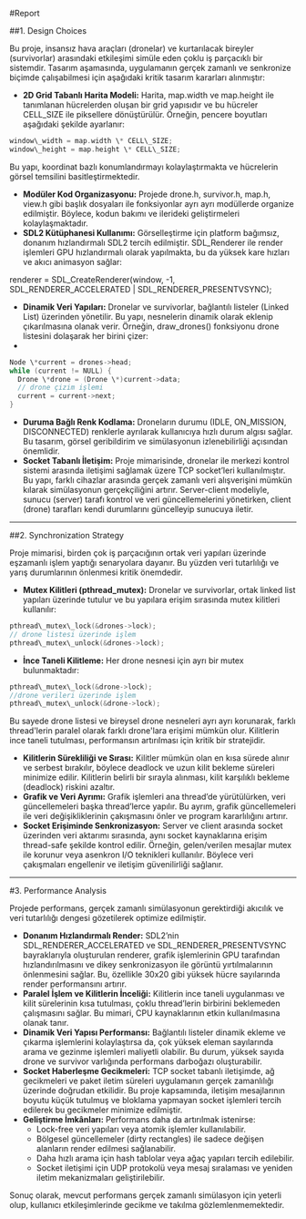 #Report

##1. Design Choices

Bu proje, insansız hava araçları (dronelar) ve kurtarılacak bireyler (survivorlar) arasındaki etkileşimi simüle eden çoklu iş parçacıklı bir sistemdir. Tasarım aşamasında, uygulamanın gerçek zamanlı ve senkronize biçimde çalışabilmesi için aşağıdaki kritik tasarım kararları alınmıştır:

- **2D Grid Tabanlı Harita Modeli:** Harita, map.width ve map.height ile tanımlanan hücrelerden oluşan bir grid yapısıdır ve bu hücreler CELL\_SIZE ile piksellere dönüştürülür. Örneğin, pencere boyutları aşağıdaki şekilde ayarlanır:
```c
window\_width = map.width \* CELL\_SIZE;
window\_height = map.height \* CELL\_SIZE;
```
Bu yapı, koordinat bazlı konumlandırmayı kolaylaştırmakta ve hücrelerin görsel temsilini basitleştirmektedir.

- **Modüler Kod Organizasyonu:** Projede drone.h, survivor.h, map.h, view.h gibi başlık dosyaları ile fonksiyonlar ayrı ayrı modüllerde organize edilmiştir. Böylece, kodun bakımı ve ilerideki geliştirmeleri kolaylaşmaktadır.
- **SDL2 Kütüphanesi Kullanımı:** Görselleştirme için platform bağımsız, donanım hızlandırmalı SDL2 tercih edilmiştir. SDL\_Renderer ile render işlemleri GPU hızlandırmalı olarak yapılmakta, bu da yüksek kare hızları ve akıcı animasyon sağlar:

renderer = SDL\_CreateRenderer(window, -1, SDL\_RENDERER\_ACCELERATED | SDL\_RENDERER\_PRESENTVSYNC);

- **Dinamik Veri Yapıları:** Dronelar ve survivorlar, bağlantılı listeler (Linked List) üzerinden yönetilir. Bu yapı, nesnelerin dinamik olarak eklenip çıkarılmasına olanak verir. Örneğin, draw\_drones() fonksiyonu drone listesini dolaşarak her birini çizer:
- 
```c
Node \*current = drones->head;
while (current != NULL) {
  Drone \*drone = (Drone \*)current->data;
  // drone çizim işlemi
  current = current->next;
}
```
- **Duruma Bağlı Renk Kodlama:** Droneların durumu (IDLE, ON\_MISSION, DISCONNECTED) renklerle ayrılarak kullanıcıya hızlı durum algısı sağlar. Bu tasarım, görsel geribildirim ve simülasyonun izlenebilirliği açısından önemlidir.
- **Socket Tabanlı İletişim:** Proje mimarisinde, dronelar ile merkezi kontrol sistemi arasında iletişimi sağlamak üzere TCP socket’leri kullanılmıştır. Bu yapı, farklı cihazlar arasında gerçek zamanlı veri alışverişini mümkün kılarak simülasyonun gerçekçiliğini artırır. Server-client modeliyle, sunucu (server) tarafı kontrol ve veri güncellemelerini yönetirken, client (drone) tarafları kendi durumlarını güncelleyip sunucuya iletir.
-----
##2. Synchronization Strategy

Proje mimarisi, birden çok iş parçacığının ortak veri yapıları üzerinde eşzamanlı işlem yaptığı senaryolara dayanır. Bu yüzden veri tutarlılığı ve yarış durumlarının önlenmesi kritik önemdedir.

- **Mutex Kilitleri (pthread\_mutex):** Dronelar ve survivorlar, ortak linked list yapıları üzerinde tutulur ve bu yapılara erişim sırasında mutex kilitleri kullanılır:

```c
pthread\_mutex\_lock(&drones->lock);
// drone listesi üzerinde işlem
pthread\_mutex\_unlock(&drones->lock);
```

- **İnce Taneli Kilitleme:** Her drone nesnesi için ayrı bir mutex bulunmaktadır:

```c
pthread\_mutex\_lock(&drone->lock);
//drone verileri üzerinde işlem
pthread\_mutex\_unlock(&drone->lock);
```

Bu sayede drone listesi ve bireysel drone nesneleri ayrı ayrı korunarak, farklı thread'lerin paralel olarak farklı drone'lara erişimi mümkün olur. Kilitlerin ince taneli tutulması, performansın artırılması için kritik bir stratejidir.

- **Kilitlerin Sürekliliği ve Sırası:** Kilitler mümkün olan en kısa sürede alınır ve serbest bırakılır, böylece deadlock ve uzun kilit bekleme süreleri minimize edilir. Kilitlerin belirli bir sırayla alınması, kilit karşılıklı bekleme (deadlock) riskini azaltır.
- **Grafik ve Veri Ayrımı:** Grafik işlemleri ana thread’de yürütülürken, veri güncellemeleri başka thread’lerce yapılır. Bu ayrım, grafik güncellemeleri ile veri değişikliklerinin çakışmasını önler ve program kararlılığını artırır.
- **Socket Erişiminde Senkronizasyon:** Server ve client arasında socket üzerinden veri aktarımı sırasında, aynı socket kaynaklarına erişim thread-safe şekilde kontrol edilir. Örneğin, gelen/verilen mesajlar mutex ile korunur veya asenkron I/O teknikleri kullanılır. Böylece veri çakışmaları engellenir ve iletişim güvenilirliği sağlanır.
-----
#3. Performance Analysis

Projede performans, gerçek zamanlı simülasyonun gerektirdiği akıcılık ve veri tutarlılığı dengesi gözetilerek optimize edilmiştir.

- **Donanım Hızlandırmalı Render:** SDL2’nin SDL\_RENDERER\_ACCELERATED ve SDL\_RENDERER\_PRESENTVSYNC bayraklarıyla oluşturulan renderer, grafik işlemlerinin GPU tarafından hızlandırılmasını ve dikey senkronizasyon ile görüntü yırtılmalarının önlenmesini sağlar. Bu, özellikle 30x20 gibi yüksek hücre sayılarında render performansını artırır.
- **Paralel İşlem ve Kilitlerin İnceliği:** Kilitlerin ince taneli uygulanması ve kilit sürelerinin kısa tutulması, çoklu thread’lerin birbirini beklemeden çalışmasını sağlar. Bu mimari, CPU kaynaklarının etkin kullanılmasına olanak tanır.
- **Dinamik Veri Yapısı Performansı:** Bağlantılı listeler dinamik ekleme ve çıkarma işlemlerini kolaylaştırsa da, çok yüksek eleman sayılarında arama ve gezinme işlemleri maliyetli olabilir. Bu durum, yüksek sayıda drone ve survivor varlığında performans darboğazı oluşturabilir.
- **Socket Haberleşme Gecikmeleri:** TCP socket tabanlı iletişimde, ağ gecikmeleri ve paket iletim süreleri uygulamanın gerçek zamanlılığı üzerinde doğrudan etkilidir. Bu proje kapsamında, iletişim mesajlarının boyutu küçük tutulmuş ve bloklama yapmayan socket işlemleri tercih edilerek bu gecikmeler minimize edilmiştir.
- **Geliştirme İmkânları:** Performans daha da artırılmak istenirse:
  - Lock-free veri yapıları veya atomik işlemler kullanılabilir.
  - Bölgesel güncellemeler (dirty rectangles) ile sadece değişen alanların render edilmesi sağlanabilir.
  - Daha hızlı arama için hash tablolar veya ağaç yapıları tercih edilebilir.
  - Socket iletişimi için UDP protokolü veya mesaj sıralaması ve yeniden iletim mekanizmaları geliştirilebilir.

Sonuç olarak, mevcut performans gerçek zamanlı simülasyon için yeterli olup, kullanıcı etkileşimlerinde gecikme ve takılma gözlemlenmemektedir.




